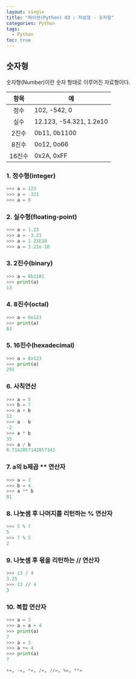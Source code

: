 ```yaml
---
layout: single
title: "파이썬(Python) 03 : 자료형 - 숫자형"
categories: Python
tags:
  - Python
toc: true
---
```

## 숫자형
숫자형(Number)이란 숫자 형태로 이루어진 자료형이다.

| 항목   | 예                       |
| :----: | ----------------------- |
| 정수   | 102, -542, 0            |
| 실수   | 12.123, -54.321, 1.2e10 |
| 2진수  | 0b11, 0b1100            |
| 8진수  | 0o12, 0o66              |
| 16진수 | 0x2A, 0xFF              |

### 1. 정수형(integer)

```python
>>> a = 123
>>> a = -321
>>> a = 0
```

### 2. 실수형(floating-point)

```python
>>> a = 1.23
>>> a = -3.21
>>> a = 1.23E10
>>> a = 3.21e-10

```

### 3. 2진수(binary)

```python
>>> a = 0b1101
>>> print(a)
13
```

### 4. 8진수(octal)

```python
>>> a = 0o123
>>> print(a)
83
```

### 5. 16진수(hexadecimal)

```python
>>> a = 0x123
>>> print(a)
291
```

### 6. 사칙연산

```python
>>> a = 5
>>> b = 7
>>> a + b
12
>>> a - b
-2
>>> a * b
35
>>> a / b
0.7142857142857143
```

### 7. a의 b제곱 \*\* 연산자

```python
>>> a = 3
>>> b = 4
>>> a ** b
81
```

### 8. 나눗셈 후 나머지를 리턴하는 \% 연산자

```python
>>> 5 % 7
5
>>> 7 % 5
2
```

### 9. 나눗셈 후 몫을 리턴하는 \/\/ 연산자

```python
>>> 13 / 4
3.25
>>> 13 // 4
3
```

### 10. 복합 연산자

```python
>>> a = 3
>>> a = a + 4
>>> print(a)
7
>>> a = 3
>>> a += 4
>>> print(a)
7
```
```python
+=, -=, *=, /=, //=, %=, **=
```
